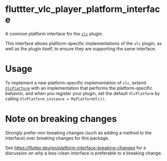 # fluttter_vlc_player_platform_interface

A common platform interface for the [`vlc`][1] plugin.

This interface allows platform-specific implementations of the `vlc`
plugin, as well as the plugin itself, to ensure they are supporting the
same interface.

# Usage

To implement a new platform-specific implementation of `vlc`, extend
[`VlcPlatform`][2] with an implementation that performs the
platform-specific behavior, and when you register your plugin, set the default
`VlcPlatform` by calling
`VlcPlatform.instance = MyPlatformVlc()`.

# Note on breaking changes

Strongly prefer non-breaking changes (such as adding a method to the interface)
over breaking changes for this package.

See https://flutter.dev/go/platform-interface-breaking-changes for a discussion
on why a less-clean interface is preferable to a breaking change.

[1]: ../vlc
[2]: lib/vlc_platform_interface.dart